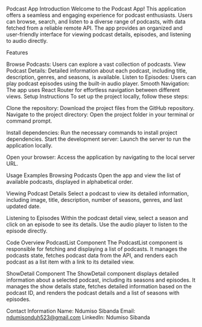 Podcast App
Introduction
Welcome to the Podcast App! This application offers a seamless and engaging experience for podcast enthusiasts. Users can browse, search, and listen to a diverse range of podcasts, with data fetched from a reliable remote API. The app provides an organized and user-friendly interface for viewing podcast details, episodes, and listening to audio directly.

Features

Browse Podcasts: Users can explore a vast collection of podcasts.
View Podcast Details: Detailed information about each podcast, including title, description, genres, and seasons, is available.
Listen to Episodes: Users can play podcast episodes using the built-in audio player.
Smooth Navigation: The app uses React Router for effortless navigation between different views.
Setup Instructions
To set up the project locally, follow these steps:

Clone the repository: Download the project files from the GitHub repository.
Navigate to the project directory: Open the project folder in your terminal or command prompt.

Install dependencies:
Run the necessary commands to install project dependencies.
Start the development server: Launch the server to run the application locally.

Open your browser: 
Access the application by navigating to the local server URL.

Usage Examples
Browsing Podcasts
Open the app and view the list of available podcasts, displayed in alphabetical order.

Viewing Podcast Details
Select a podcast to view its detailed information, including image, title, description, number of seasons, genres, and last updated date.

Listening to Episodes
Within the podcast detail view, select a season and click on an episode to see its details. Use the audio player to listen to the episode directly.

Code Overview
PodcastList Component
The PodcastList component is responsible for fetching and displaying a list of podcasts. It manages the podcasts state, fetches podcast data from the API, and renders each podcast as a list item with a link to its detailed view.

ShowDetail Component
The ShowDetail component displays detailed information about a selected podcast, including its seasons and episodes. It manages the show details state, fetches detailed information based on the podcast ID, and renders the podcast details and a list of seasons with episodes.

Contact Information
Name: Ndumiso Sibanda
Email: ndumisonduh523@gmail.com
LinkedIn: Ndumiso Sibanda
